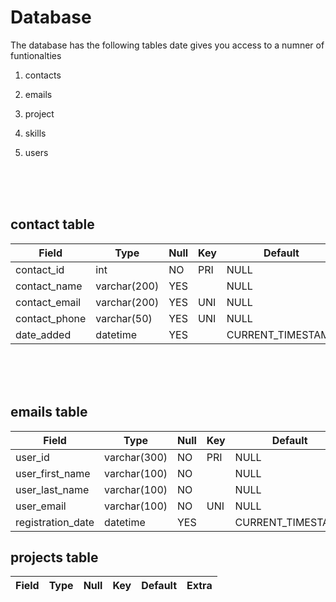 # Database 

The database has the following tables date gives you access to a numner of funtionalties
1. contacts

2. emails
3. project
4. skills
5. users


<br/>
<br/>
<br/>


## contact table
**Field**  | **Type** | **Null** | **Key** | **Default**           | **Extra**     
------ | ------- | -------| -------- | ------- | --------        
 contact_id    | int          | NO   | PRI | NULL              | auto_increment    
contact_name  | varchar(200) | YES  |     | NULL              |                   
 contact_email | varchar(200) | YES  | UNI | NULL              |                   
contact_phone | varchar(50)  | YES  | UNI | NULL              |                   
date_added    | datetime     | YES  |     | CURRENT_TIMESTAMP | DEFAULT_GENERATED |

<br/>
<br/>
<br/>


## emails table
**Field**  | **Type** | **Null** | **Key** | **Default**           | **Extra**     
------ | ------- | -------| -------- | ------- | -------- 
user_id           | varchar(300) | NO   | PRI | NULL              |                   
 user_first_name   | varchar(100) | NO   |     | NULL              |                   
 user_last_name    | varchar(100) | NO   |     | NULL              |                   
 user_email        | varchar(100) | NO   | UNI | NULL              |                   
 registration_date | datetime     | YES  |     | CURRENT_TIMESTAMP | DEFAULT_GENERATED 



## projects  table 
**Field**  | **Type** | **Null** | **Key** | **Default**           | **Extra**     
------ | ------- | -------| -------- | ------- | -------- 